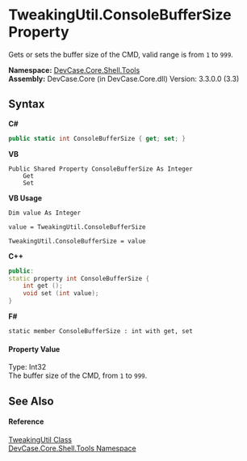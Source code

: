 # TweakingUtil.ConsoleBufferSize Property 
 

Gets or sets the buffer size of the CMD, valid range is from `1` to `999`.

**Namespace:**&nbsp;<a href="N_DevCase_Core_Shell_Tools">DevCase.Core.Shell.Tools</a><br />**Assembly:**&nbsp;DevCase.Core (in DevCase.Core.dll) Version: 3.3.0.0 (3.3)

## Syntax

**C#**<br />
``` C#
public static int ConsoleBufferSize { get; set; }
```

**VB**<br />
``` VB
Public Shared Property ConsoleBufferSize As Integer
	Get
	Set
```

**VB Usage**<br />
``` VB Usage
Dim value As Integer

value = TweakingUtil.ConsoleBufferSize

TweakingUtil.ConsoleBufferSize = value
```

**C++**<br />
``` C++
public:
static property int ConsoleBufferSize {
	int get ();
	void set (int value);
}
```

**F#**<br />
``` F#
static member ConsoleBufferSize : int with get, set

```


#### Property Value
Type: Int32<br />The buffer size of the CMD, from `1` to `999`.

## See Also


#### Reference
<a href="T_DevCase_Core_Shell_Tools_TweakingUtil">TweakingUtil Class</a><br /><a href="N_DevCase_Core_Shell_Tools">DevCase.Core.Shell.Tools Namespace</a><br />